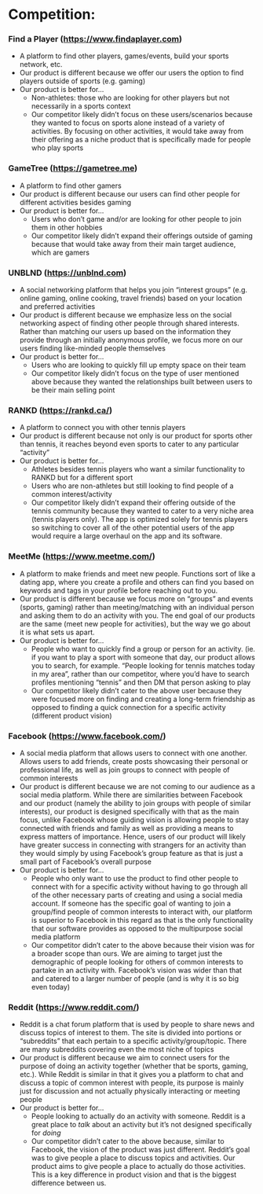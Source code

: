 # Competition:
### Find a Player (https://www.findaplayer.com)
* A platform to find other players, games/events, build your sports network, etc.
* Our product is different because we offer our users the option to find players outside of sports (e.g. gaming)
* Our product is better for…
  * Non-athletes: those who are looking for other players but not necessarily in a sports context
  * Our competitor likely didn’t focus on these users/scenarios because they wanted to focus on sports alone instead of a variety of activities. By focusing on other activities, it would take away from their offering as a niche product that is specifically made for people who play sports 

### GameTree (https://gametree.me)
* A platform to find other gamers
* Our product is different because our users can find other people for different activities besides gaming
* Our product is better for…
  * Users who don’t game and/or are looking for other people to join them in other hobbies
  * Our competitor likely didn’t expand their offerings outside of gaming because that would take away from their main target audience, which are gamers

### UNBLND (https://unblnd.com)
* A social networking platform that helps you join “interest groups” (e.g. online gaming, online cooking, travel friends) based on your location and preferred activities
* Our product is different because we emphasize less on the social networking aspect of finding other people through shared interests. Rather than matching our users up based on the information they provide through an initially anonymous profile, we focus more on our users finding like-minded people themselves
* Our product is better for…
  * Users who are looking to quickly fill up empty space on their team
  * Our competitor likely didn’t focus on the type of user mentioned above because they wanted the relationships built between users to be their main selling point


### RANKD (https://rankd.ca/)
* A platform to connect you with other tennis players
* Our product is different because not only is our product for sports other than tennis, it reaches beyond even sports to cater to any particular “activity”
* Our product is better for…
  * Athletes besides tennis players who want a similar functionality to RANKD but for a different sport
  * Users who are non-athletes but still looking to find people of a common interest/activity
  * Our competitor likely didn’t expand their offering outside of the tennis community because they wanted to cater to a very niche area (tennis players only). The app is optimized solely for tennis players so switching to cover all of the other potential users of the app would require a large overhaul on the app and its software. 

### MeetMe (https://www.meetme.com/)
* A platform to make friends and meet new people. Functions sort of like a dating app, where you create a profile and others can find you based on keywords and tags in your profile before reaching out to you.
* Our product is different because we focus more on “groups” and events (sports, gaming) rather than meeting/matching with an individual person and asking them to do an activity with you. The end goal of our products are the same (meet new people for activities), but the way we go about it is what sets us apart. 
* Our product is better for…
  * People who want to quickly find a group or person for an activity. (ie. if you want to play a sport with someone that day, our product allows you to search, for example. “People looking for tennis matches today in my area”, rather than our competitor, where you’d have to search profiles mentioning “tennis” and then DM that person asking to play
  * Our competitor likely didn’t cater to the above user because they were focused more on finding and creating a long-term friendship as opposed to finding a quick connection for a specific activity (different product vision)

### Facebook (https://www.facebook.com/)
* A social media platform that allows users to connect with one another. Allows users to add friends, create posts showcasing their personal or professional life, as well as join groups to connect with people of common interests
* Our product is different because we are not coming to our audience as a social media platform. While there are similarities between Facebook and our product (namely the ability to join groups with people of similar interests), our product is designed specifically with that as the main focus, unlike Facebook whose guiding vision is allowing people to stay connected with friends and family as well as providing a means to express matters of importance. Hence, users of our product will likely have greater success in connecting with strangers for an activity than they would simply by using Facebook’s group feature as that is just a small part of Facebook’s overall purpose
* Our product is better for…
  * People who only want to use the product to find other people to connect with for a specific activity without having to go through all of the other necessary parts of creating and using a social media account. If someone has the specific goal of wanting to join a group/find people of common interests to interact with, our platform is superior to Facebook in this regard as that is the only functionality that our software provides as opposed to the multipurpose social media platform
  * Our competitor didn’t cater to the above because their vision was for a broader scope than ours. We are aiming to target just the demographic of people looking for others of common interests to partake in an activity with. Facebook’s vision was wider than that and catered to a larger number of people (and is why it is so big even today)

### Reddit (https://www.reddit.com/)
* Reddit is a chat forum platform that is used by people to share news and discuss topics of interest to them. The site is divided into portions or “subreddits” that each pertain to a specific activity/group/topic. There are many subreddits covering even the most niche of topics
* Our product is different because we aim to connect users for the purpose of doing an activity together (whether that be sports, gaming, etc.). While Reddit is similar in that it gives you a platform to chat and discuss a topic of common interest with people, its purpose is mainly just for discussion and not actually physically interacting or meeting people
* Our product is better for…
  * People looking to actually do an activity with someone. Reddit is a great place to *talk* about an activity but it’s not designed specifically for *doing*
  * Our competitor didn’t cater to the above because, similar to Facebook, the vision of the product was just different. Reddit’s goal was to give people a place to discuss topics and activities. Our product aims to give people a place to actually do those activities. This is a key difference in product vision and that is the biggest difference between us.


